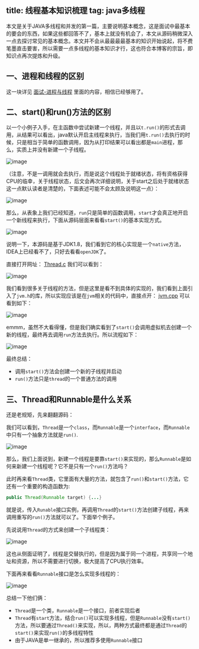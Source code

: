 title: 线程基本知识梳理
tag: java多线程
---

本文是关于JAVA多线程和并发的第一篇，主要说明基本概念，这是面试中最基本的要会的东西，如果这些都回答不了，基本上就没有机会了，本文从源码稍微深入一点去探讨常见的基本概念。本文并不会从最最最最基本的知识开始说起，将不费笔墨直击要害，所以需要一点多线程的基本知识才行，这也符合本博客的宗旨，即知识点再次提炼和升级。
<!--more-->

## 一、进程和线程的区别

这一块详见 [面试-进程与线程](http://fossi.oursnail.cn/2019/01/19/%E9%9D%A2%E8%AF%95-%E8%BF%9B%E7%A8%8B%E4%B8%8E%E7%BA%BF%E7%A8%8B/) 里面的内容，相信已经够用了。


## 二、start()和run()方法的区别

以一个小例子入手，在主函数中尝试新建一个线程，并且以`t.run()`的形式去调用，从结果可以看出，java默认开启主线程来执行，当我们用`t.run()`去执行的时候，只是相当于简单的函数调用，因为从打印结果可以看出都是`main`进程，那么，实质上并没有新建一个子线程。

![image](http://bloghello.oursnail.cn/thread1-1.jpg)

（注意，不是一调用就会去执行，而是说这个线程处于就绪状态，将有资格获得CPU的临幸，关于线程状态，后文会再次详细说明，关于start之后处于就绪状态这一点默认读者是清楚的，下面表述可能不会太顾及说明这一点）：

![image](http://bloghello.oursnail.cn/thread1-2.jpg)

那么，从表象上我们已经知道，`run`只是简单的函数调用，`start`才会真正地开启一个新线程来执行，下面从源码层面来看看`start()`的基本实现方式。

![image](http://bloghello.oursnail.cn/thread1-3.jpg)

说明一下，本源码是基于JDK1.8，我们看到它的核心实现是一个`native`方法，IDEA上已经看不了，只好去看看`openJDK`了。

直接打开网址： [Thread.c](http://hg.openjdk.java.net/jdk8u/jdk8u/jdk/file/f0b93fbd8cf8/src/share/native/java/lang/Thread.c)  我们可以看到：

![image](http://bloghello.oursnail.cn/thread1-4.jpg)

我们看到很多关于线程的方法，但是这里是看不到具体的实现的，我们看到上面引入了`jvm.h`的库，所以实现应该是在`jvm`相关的代码中，直接点开： [jvm.cpp](http://hg.openjdk.java.net/jdk8u/jdk8u/hotspot/file/76a9c9cf14f1/src/share/vm/prims/jvm.cpp)  可以看到如下：


![image](http://bloghello.oursnail.cn/thread1-5.jpg)

emmm，虽然不大看得懂，但是我们确实看到了`start()`会调用虚拟机去创建一个新的线程，最终再去调用`run`方法去执行。所以流程如下：

![image](http://bloghello.oursnail.cn/thread1-6.jpg)


最终总结：

- 调用`start()`方法会创建一个新的子线程并启动
- `run()`方法只是`thread`的一个普通方法的调用


## 三、Thread和Runnable是什么关系

还是老规矩，先来翻翻源码：

我们可以看到，`Thread`是一个`class`，而`Runnable`是一个`interface`，而`Runnable`中只有一个抽象方法就是`run()`.

![image](http://bloghello.oursnail.cn/thread1-7.jpg)

那么，我们上面说到，新建一个线程是要靠`start()`来实现的，那么`Runnable`是如何来新建一个线程呢？它不是只有一个`run()`方法吗？

此时再来看`Thread`类，它里面有大量的方法，就包含了`run()`和`start()`方法，它还有一个重要的构造函数为:


```java
public Thread(Runnable target) {...}
```
就是说，传入`Runable`接口实例，再调用`Thread`的`start()`方法创建子线程，再来调用重写的`run()`方法就可以了。下面举个例子。

先说说用`Thread`的方式来创建一个子线程类：

![image](http://bloghello.oursnail.cn/thread1-8.jpg)

这也从侧面证明了，线程是交替执行的，但是因为属于同一个进程，共享同一个地址和资源，所以不需要进行切换，极大提高了CPU执行效率。

下面再来看看`Runnable`接口是怎么实现多线程的：

![image](http://bloghello.oursnail.cn/thread1-9.jpg)

总结一下他们俩：

- `Thread`是一个类，`Runnable`是一个接口，前者实现后者
- `Thread`有`start`方法，结合`run()`可以实现多线程，但是`Runnable`没有`start()`方法，所以要通过`Thread()`来实现，所以，两种方式最终都是通过`Thread`的`start()`来实现`run()`的多线程特性
- 由于JAVA是单一继承的，所以推荐多使用`Runnable`接口




